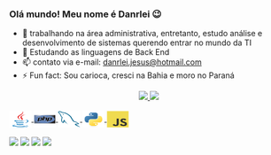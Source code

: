 ### Olá mundo! Meu nome é Danrlei 😉

- 🔭 trabalhando na área administrativa, entretanto, estudo análise e desenvolvimento de sistemas querendo entrar no mundo da TI
- 🌱 Estudando as linguagens de Back End 
- 📫 contato via e-mail: danrlei.jesus@hotmail.com
- ⚡ Fun fact: Sou carioca, cresci na Bahia e moro no Paraná 

<div align="center">
  <a href="https://github.com/danoliver1792">
  <img height="180em" src="https://github-readme-stats.vercel.app/api?username=danoliver1792&show_icons=true&theme=dark&include_all_commits=true&count_private=true"/>
  <img height="180em" src="https://github-readme-stats.vercel.app/api/top-langs/?username=danoliver1792&layout=compact&langs_count=7&theme=dark"/>
</div>
  
<div style="display: inline_block"><br>
  <img align="center" alt="dan-HTML" height="30" width="40" src="https://raw.githubusercontent.com/devicons/devicon/master/icons/java/java-original.svg">
  <img align="center" alt="dan-CSS" height="30" width="40" src="https://raw.githubusercontent.com/devicons/devicon/master/icons/php/php-original.svg">
  <img align="center" alt="dan-Js" height="30" width="40" src="https://raw.githubusercontent.com/devicons/devicon/master/icons/mysql/mysql-plain.svg">
  <img align="center" alt="dan-Ts" height="30" width="40" src="https://raw.githubusercontent.com/devicons/devicon/master/icons/python/python-original.svg">
  <img align="center" alt="dan-React" height="30" width="40" src="https://raw.githubusercontent.com/devicons/devicon/master/icons/javascript/javascript-original.svg">
</div> </br>
  
<div>
  <a href = "mailto:danrleioliveira1792@gmail.com"><img src="https://img.shields.io/badge/-Gmail-%23333?style=for-the-badge&logo=gmail&logoColor=white" target="_blank"></a>
  <a href="https://www.linkedin.com/in/danrlei-de-oliveira-jesus-536155205/" target="_blank"><img src="https://img.shields.io/badge/-LinkedIn-%230077B5?style=for-the-badge&logo=linkedin&logoColor=white" target="_blank"></a>   
  <a href="https://www.instagram.com/dan.oliveira_1792/" target="_blank"><img src="https://img.shields.io/badge/-Instagram-%23E4405F?style=for-the-badge&logo=instagram&logoColor=white" target="_blank"></a>
  <a href="https://wa.me/5541989025568" target="_blank"><img src="https://img.shields.io/badge/WhatsApp-25D366?style=for-the-badge&logo=whatsapp&logoColor=white" target="_blank"></a>
</div>

